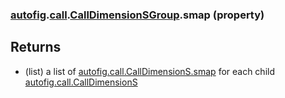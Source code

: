 ### [autofig](autofig.md).[call](autofig.call.md).[CallDimensionSGroup](autofig.call.CallDimensionSGroup.md).smap (property)




Returns
---------
* (list) a list of  [autofig.call.CallDimensionS.smap](autofig.call.CallDimensionS.smap.md) for each child
    [autofig.call.CallDimensionS](autofig.call.CallDimensionS.md)

